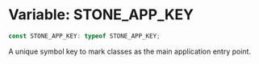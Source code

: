 # Variable: STONE\_APP\_KEY

```ts
const STONE_APP_KEY: typeof STONE_APP_KEY;
```

A unique symbol key to mark classes as the main application entry point.
